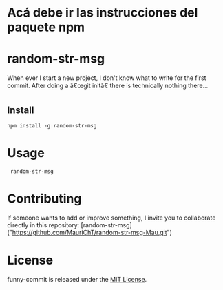 # Acá debe ir las instrucciones del paquete npm
# random-str-msg

When ever I start a new project, I don't know what to write for the first commit. After doing a â€œgit initâ€ there is technically nothing there...

## Install

```npm
npm install -g random-str-msg
```

# Usage

```Terminal bash
 random-str-msg
```

# Contributing

If someone wants to add or improve something, I invite you to collaborate directly in this repository: [random-str-msg] 
("https://github.com/MauriChT/random-str-msg-Mau.git")

# License

funny-commit is released under the [MIT License](https://opensource.org/licenses/MIT).